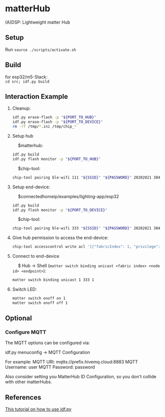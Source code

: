 # matterHub

(A)DSP: Lightweight matter Hub

## Setup

Run `source ./scripts/activate.sh`

## Build

for esp32/m5-Stack:\
`cd src; idf.py build`

## Interaction Example

1. Cleanup:

    ``` bash
    idf.py erase-flash -p "${PORT_TO_HUB}"
    idf.py erase-flash -p "${PORT_TO_DEVICE}"
    rm -rf /tmp/*.ini /tmp/chip_*
    ```

2. Setup hub

    &emsp; $matterhub:

    ```bash
    idf.py build
    idf.py flash monitor -p "${PORT_TO_HUB}"
    ```

    &emsp; $chip-tool:

    ```bash
    chip-tool pairing ble-wifi 111 "${SSID}" "${PASSWORD}" 20202021 3840
    ```

3. Setup end-device:

    &emsp; $connectedhomeip/examples/lighting-app/esp32

    ```bash
    idf.py build
    idf.py flash monitor -p "${PORT_TO_DEVICE}"
    ```

    &emsp; $chip-tool:

    ```bash
    chip-tool pairing ble-wifi 333 "${SSID}" "${PASSWORD}" 20202021 3840
    ```

4. Give hub permission to access the end-device:

    ```bash
    chip-tool accesscontrol write acl '[{"fabricIndex": 1, "privilege": 5, "authMode": 2, "subjects": [112233], "targets": null },{"fabricIndex": 1, "privilege": 5, "authMode": 2, "subjects": [111], "targets": null }]' 333 0
    ```

5. Connect to end-device

    &emsp; $ Hub -> Shell (`matter switch binding unicast <fabric index> <node id> <endpoint>`):

    ```bash
    matter switch binding unicast 1 333 1
    ```

6. Switch LED:

    ```bash
    matter switch onoff on 1
    matter switch onoff off 1
    ```

## Optional 

### Configure MQTT

The MQTT options can be configured via:

idf.py menuconfig -> MQTT Configuration 

For example:
MQTT URI: mqtts://prefix.hivemq.cloud:8883
MQTT Username: user
MQTT Password: password

Also consider setting you MatterHub ID Configuration, so you don't collide with other matterHubs.

## References

[This tutorial on how to use idf.py](https://github.com/project-chip/connectedhomeip/tree/master/examples/all-clusters-app/esp32)
